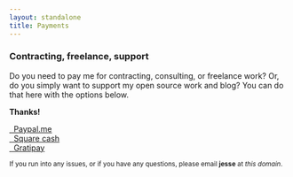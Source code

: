 ```yaml
---
layout: standalone
title: Payments
---
```


<h3 class="text-muted">Contracting, freelance, support</h3>

Do you need to pay me for contracting, consulting, or freelance work? Or, do you simply want to support my open source work and blog? You can do that here with the options below.

<p class="text-center"><b>Thanks!</b></p>

<div class="row">
   <div class="col-md-4 col-md-offset-4 col-sm-6 col-sm-offset-3 col-xs-10 col-xs-offset-1">
      <a class="btn btn-default btn-block" href="{{ site.social_links.paypal }}" target="_blank">
      <i class="fa fa-lg fa-paypal" aria-hidden="true"></i>&nbsp; Paypal.me
      </a>
   </div> <!-- col -->
</div> <!-- row -->

<div class="row">
   <div class="col-md-4 col-md-offset-4 col-sm-6 col-sm-offset-3 col-xs-10 col-xs-offset-1">
      <a class="btn btn-default btn-block" href="{{ site.social_links.square }}" target="_blank">
      <i class="fa fa-lg fa-usd" aria-hidden="true"></i>&nbsp; Square cash
      </a>
   </div> <!-- col -->
</div> <!-- row -->

<div class="row">
   <div class="col-md-4 col-md-offset-4 col-sm-6 col-sm-offset-3 col-xs-10 col-xs-offset-1">
      <a class="btn btn-default btn-block" href="{{ site.social_links.gratipay }}" target="_blank">
      <i class="fa fa-lg fa-gratipay" aria-hidden="true"></i>&nbsp; Gratipay
      </a>
   </div> <!-- col -->
</div> <!-- row -->

<p class="text-center text-muted"><small>
If you run into any issues, or if you have any questions, please email <b>jesse</b> at <i>this domain</i>.
</small></p>
